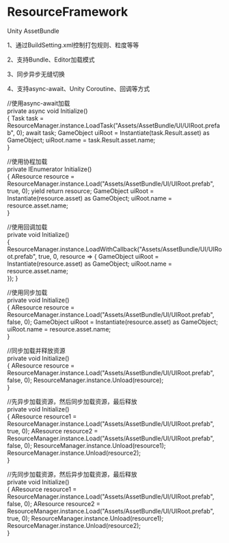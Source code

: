 # ResourceFramework
Unity AssetBundle

1、通过BuildSetting.xml控制打包规则、粒度等等

2、支持Bundle、Editor加载模式

3、同步异步无缝切换

4、支持async-await、Unity Coroutine、回调等方式

//使用async-await加载  
private async void Initialize()  
{
	Task<AResource> task = ResourceManager.instance.LoadTask("Assets/AssetBundle/UI/UIRoot.prefab", 0);
	await task;
	GameObject uiRoot = Instantiate(task.Result.asset) as GameObject;
	uiRoot.name = task.Result.asset.name;  
}

//使用协程加载  
private IEnumerator Initialize()  
{
	AResource resource = ResourceManager.instance.Load("Assets/AssetBundle/UI/UIRoot.prefab", true, 0);
	yield return resource;
	GameObject uiRoot = Instantiate(resource.asset) as GameObject;
	uiRoot.name = resource.asset.name;  
}

//使用回调加载  
private void Initialize()  
{
	ResourceManager.instance.LoadWithCallback("Assets/AssetBundle/UI/UIRoot.prefab", true, 0, resource =>
	{
		GameObject uiRoot = Instantiate(resource.asset) as GameObject;
		uiRoot.name = resource.asset.name;  
	});
}

//使用同步加载  
private void Initialize()  
{
	AResource resource = ResourceManager.instance.Load("Assets/AssetBundle/UI/UIRoot.prefab", false, 0);
	GameObject uiRoot = Instantiate(resource.asset) as GameObject;
	uiRoot.name = resource.asset.name;  
}

//同步加载并释放资源  
private void Initialize()  
{
	AResource resource = ResourceManager.instance.Load("Assets/AssetBundle/UI/UIRoot.prefab", false, 0);
	ResourceManager.instance.Unload(resource);  
}

//先异步加载资源，然后同步加载资源，最后释放  
private void Initialize()  
{
	AResource resource1 = ResourceManager.instance.Load("Assets/AssetBundle/UI/UIRoot.prefab", true, 0);
	AResource resource2 = ResourceManager.instance.Load("Assets/AssetBundle/UI/UIRoot.prefab", false, 0);
	ResourceManager.instance.Unload(resource1);
	ResourceManager.instance.Unload(resource2);  
}

//先同步加载资源，然后异步加载资源，最后释放  
private void Initialize()  
{
	AResource resource1 = ResourceManager.instance.Load("Assets/AssetBundle/UI/UIRoot.prefab", false, 0);
	AResource resource2 = ResourceManager.instance.Load("Assets/AssetBundle/UI/UIRoot.prefab", true, 0);
	ResourceManager.instance.Unload(resource1);
	ResourceManager.instance.Unload(resource2);  
}
